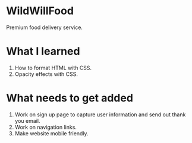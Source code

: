 # WildWillFood
Premium food delivery service.

# What I learned
1. How to format HTML with CSS.
2. Opacity effects with CSS.

# What needs to get added
1. Work on sign up page to capture user information and send out thank you email.
2. Work on navigation links.
3. Make website mobile friendly.
